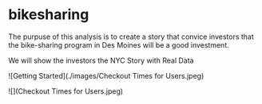 # bikesharing

The purpuse of this analysis is to create a story that convice investors that the bike-sharing program in Des Moines will be a good investment.

We will show the investors the NYC Story with Real Data

![Getting Started](./images/Checkout Times for  Users.jpeg)

![](Checkout Times for  Users.jpeg)